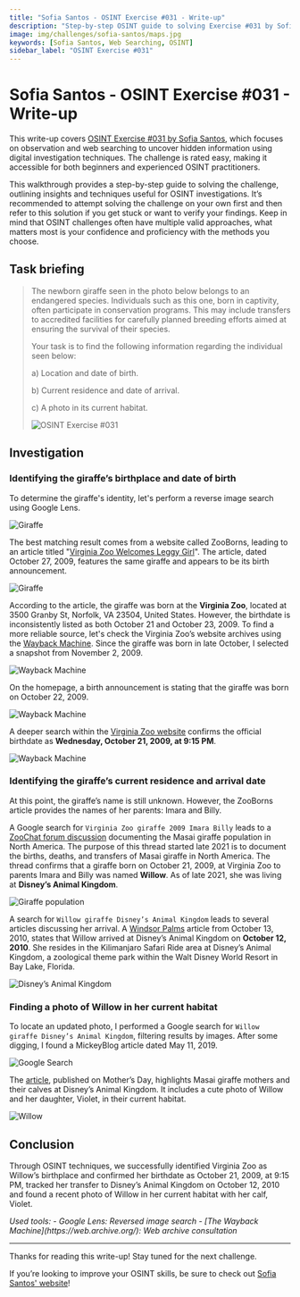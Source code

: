 ```yaml
---
title: "Sofia Santos - OSINT Exercise #031 - Write-up"
description: "Step-by-step OSINT guide to solving Exercise #031 by Sofia Santos. Learn image analysis, web searching, and digital investigation to track an endangered giraffe's history and location."
image: img/challenges/sofia-santos/maps.jpg
keywords: [Sofia Santos, Web Searching, OSINT]
sidebar_label: "OSINT Exercise #031"
---
```


# Sofia Santos - OSINT Exercise #031 - Write-up

This write-up covers [OSINT Exercise #031 by Sofia Santos](https://gralhix.com/list-of-osint-exercises/osint-exercise-031/), which focuses on observation and web searching to uncover hidden information using digital investigation techniques. The challenge is rated easy, making it accessible for both beginners and experienced OSINT practitioners.

This walkthrough provides a step-by-step guide to solving the challenge, outlining insights and techniques useful for OSINT investigations. It’s recommended to attempt solving the challenge on your own first and then refer to this solution if you get stuck or want to verify your findings. Keep in mind that OSINT challenges often have multiple valid approaches, what matters most is your confidence and proficiency with the methods you choose.

## Task briefing

> The newborn giraffe seen in the photo below belongs to an endangered species. Individuals such as this one, born in captivity, often participate in conservation programs. This may include transfers to accredited facilities for carefully planned breeding efforts aimed at ensuring the survival of their species.
>
> Your task is to find the following information regarding the individual seen below:
>
> a) Location and date of birth.
> 
> b) Current residence and date of arrival.
>
> c) A photo in its current habitat.
>
> ![OSINT Exercise #031](/img/challenges/sofia-santos/osint-exercise-031/sofia-santos-031-1.png "OSINT Exercise #031")

## Investigation

### Identifying the giraffe’s birthplace and date of birth

To determine the giraffe's identity, let's perform a reverse image search using Google Lens.

![Giraffe](/img/challenges/sofia-santos/osint-exercise-031/sofia-santos-031-2.png "Giraffe")

The best matching result comes from a website called ZooBorns, leading to an article titled "[Virginia Zoo Welcomes Leggy Girl](https://www.zooborns.com/zooborns/2009/10/baby-giraffe-calf-at-the-virginia-zoo.html)". The article, dated October 27, 2009, features the same giraffe and appears to be its birth announcement.

![Giraffe](/img/challenges/sofia-santos/osint-exercise-031/sofia-santos-031-3.png "Giraffe")

According to the article, the giraffe was born at the **Virginia Zoo**, located at 3500 Granby St, Norfolk, VA 23504, United States. However, the birthdate is inconsistently listed as both October 21 and October 23, 2009. To find a more reliable source, let's check the Virginia Zoo’s website archives using the [Wayback Machine](https://web.archive.org/web/20250000000000*/https://virginiazoo.org/). Since the giraffe was born in late October, I selected a snapshot from November 2, 2009.

![Wayback Machine](/img/challenges/sofia-santos/osint-exercise-031/sofia-santos-031-4.png "Wayback Machine")

On the homepage, a birth announcement is stating that the giraffe was born on October 22, 2009.

![Wayback Machine](/img/challenges/sofia-santos/osint-exercise-031/sofia-santos-031-5.png "Wayback Machine")

A deeper search within the [Virginia Zoo website](https://web.archive.org/web/20091031015448/http://www.virginiazoo.org/about-the-zoo/new-arrivals.asp) confirms the official birthdate as **Wednesday, October 21, 2009, at 9:15 PM**.

![Wayback Machine](/img/challenges/sofia-santos/osint-exercise-031/sofia-santos-031-6.png "Wayback Machine")

### Identifying the giraffe’s current residence and arrival date

At this point, the giraffe’s name is still unknown. However, the ZooBorns article provides the names of her parents: Imara and Billy.

A Google search for `Virginia Zoo giraffe 2009 Imara Billy` leads to a [ZooChat forum discussion](https://www.zoochat.com/community/threads/north-american-masai-giraffe-population.482787/) documenting the Masai giraffe population in North America. The purpose of this thread started late 2021 is to document the births, deaths, and transfers of Masai giraffe in North America. The thread confirms that a giraffe born on October 21, 2009, at Virginia Zoo to parents Imara and Billy was named **Willow**. As of late 2021, she was living at **Disney’s Animal Kingdom**.

![Giraffe population](/img/challenges/sofia-santos/osint-exercise-031/sofia-santos-031-7.png "Giraffe population")

A search for `Willow giraffe Disney’s Animal Kingdom` leads to several articles discussing her arrival. A [Windsor Palms](https://www.windsor-palms-florida.net/latest-news/disneys-animal-kingdom-gets-a-new-baby-giraffe) article from October 13, 2010, states that Willow arrived at Disney’s Animal Kingdom on **October 12, 2010**. She resides in the Kilimanjaro Safari Ride area at Disney’s Animal Kingdom, a zoological theme park within the Walt Disney World Resort in Bay Lake, Florida.

![Disney’s Animal Kingdom](/img/challenges/sofia-santos/osint-exercise-031/sofia-santos-031-8.png "Disney’s Animal Kingdom")

### Finding a photo of Willow in her current habitat

To locate an updated photo, I performed a Google search for `Willow giraffe Disney’s Animal Kingdom`, filtering results by images. After some digging, I found a MickeyBlog article dated May 11, 2019.

![Google Search](/img/challenges/sofia-santos/osint-exercise-031/sofia-santos-031-9.png "Google Search")

The [article](https://mickeyblog.com/2019/05/11/celebrating-mothers-day-with-masai-giraffe-moms-and-their-babies-at-disneys-animal-kingdom/), published on Mother’s Day, highlights Masai giraffe mothers and their calves at Disney’s Animal Kingdom. It includes a cute photo of Willow and her daughter, Violet, in their current habitat.

![Willow](/img/challenges/sofia-santos/osint-exercise-031/sofia-santos-031-10.png "Willow")

## Conclusion

Through OSINT techniques, we successfully identified Virginia Zoo as Willow’s birthplace and confirmed her birthdate as October 21, 2009, at 9:15 PM, tracked her transfer to Disney’s Animal Kingdom on October 12, 2010 and found a recent photo of Willow in her current habitat with her calf, Violet.

<em>
Used tools:
- Google Lens: Reversed image search
- [The Wayback Machine](https://web.archive.org/): Web archive consultation
</em>

---

Thanks for reading this write-up! Stay tuned for the next challenge.

If you’re looking to improve your OSINT skills, be sure to check out [Sofia Santos' website](https://gralhix.com/)!
